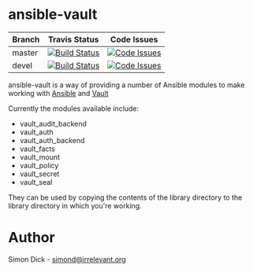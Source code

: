 ansible-vault
=============

Branch | Travis Status | Code Issues
-------|-------|----
master | [![Build Status](https://travis-ci.org/sidick/ansible_vault.svg?branch=master)](https://travis-ci.org/sidick/ansible_vault) | [![Code Issues](https://www.quantifiedcode.com/api/v1/project/d9069ae56d9e4dd890ba6046345530a9/snapshot/origin:master:HEAD/badge.svg)](https://www.quantifiedcode.com/app/project/d9069ae56d9e4dd890ba6046345530a9)
devel | [![Build Status](https://travis-ci.org/sidick/ansible_vault.svg?branch=devel)](https://travis-ci.org/sidick/ansible_vault) | [![Code Issues](https://www.quantifiedcode.com/api/v1/project/d9069ae56d9e4dd890ba6046345530a9/snapshot/origin:devel:HEAD/badge.svg)](https://www.quantifiedcode.com/app/project/d9069ae56d9e4dd890ba6046345530a9)

ansible-vault is a way of providing a number of Ansible modules to make working
with [Ansible] and [Vault]

Currently the modules available include:

* vault_audit_backend
* vault_auth
* vault_auth_backend
* vault_facts
* vault_mount
* vault_policy
* vault_secret
* vault_seal

They can be used by copying the contents of the library directory to the library
directory in which you're working.

Author
======
Simon Dick - <simond@irrelevant.org>

[Ansible]: https://www.ansible.com/ "Automation For Everyone"
[Vault]: https://www.vaultproject.io/ "A tool for managing secrets"
